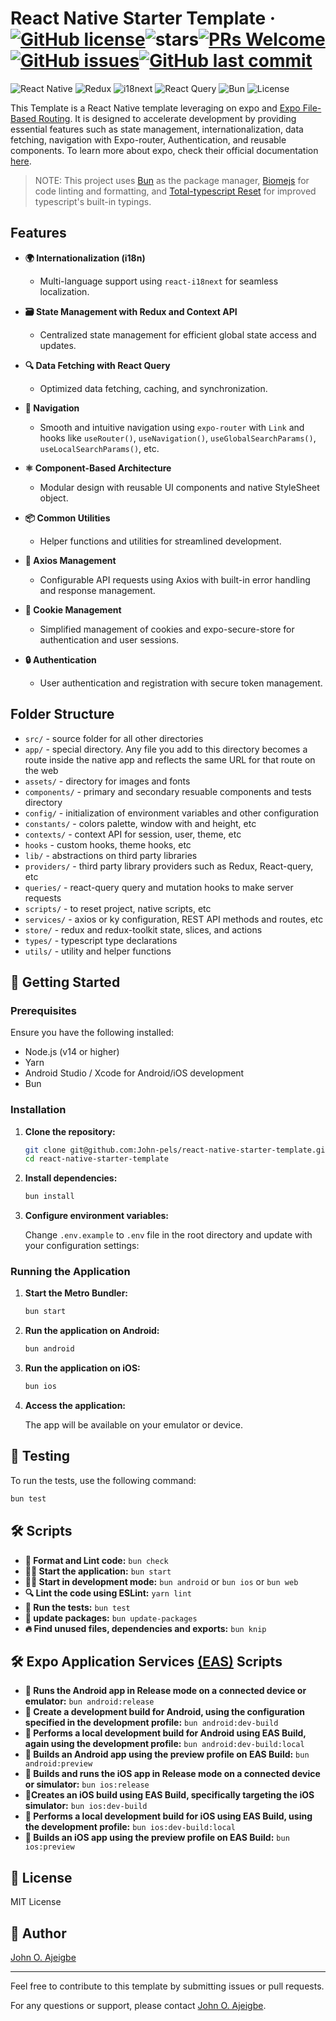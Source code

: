 # React Native Starter Template &middot; [![GitHub license](https://img.shields.io/badge/license-MIT-blue.svg)](https://github.com/John-pels/react-native-starter-template/blob/main/LICENSE)<img src="https://img.shields.io/github/stars/John-pels/react-native-starter-template" alt="stars">[![PRs Welcome](https://img.shields.io/badge/PRs-welcome-brightgreen.svg)](https://legacy.reactjs.org/docs/how-to-contribute.html#your-first-pull-request)[![GitHub issues](https://img.shields.io/github/issues/John-pels/react-native-starter-template.svg)](https://github.com/John-pels/react-native-starter-template)[![GitHub last commit](https://img.shields.io/github/last-commit/John-pels/react-native-starter-template.svg)](https://github.com/John-pels/react-native-starter-template/commits/main)

![React Native](https://img.shields.io/badge/React%20Native-20232A?style=for-the-badge&logo=react&logoColor=61DAFB)
![Redux](https://img.shields.io/badge/Redux-764ABC?style=for-the-badge&logo=redux&logoColor=white)
![i18next](https://img.shields.io/badge/i18next-26A69A?style=for-the-badge&logo=i18next&logoColor=white)
![React Query](https://img.shields.io/badge/React%20Query-FF4154?style=for-the-badge&logo=react-query&logoColor=white)
![Bun](https://img.shields.io/badge/BUN-FBF0DF?style=for-the-badge&logo=bun&logoColor=brown)
![License](https://img.shields.io/badge/License-UNLICENSED-green?style=for-the-badge)

This Template is a React Native template leveraging on expo and [Expo File-Based Routing](https://docs.expo.dev/develop/file-based-routing/). It is designed to accelerate development by providing essential features such as state management, internationalization, data fetching, navigation with Expo-router, Authentication, and reusable components. To learn more about expo, check their official documentation [here](https://docs.expo.dev/).

> NOTE: This project uses [Bun](https://bun.sh/docs/install/lockfile) as the package manager, [Biomejs](https://biomejs.dev/) for code linting and formatting, and [Total-typescript Reset](https://www.totaltypescript.com/ts-reset) for improved typescript's built-in typings.

## Features

- **🌍 Internationalization (i18n)**

  - Multi-language support using `react-i18next` for seamless localization.

- **🗃️ State Management with Redux and Context API**

  - Centralized state management for efficient global state access and updates.

- **🔍 Data Fetching with React Query**

  - Optimized data fetching, caching, and synchronization.

- **🧭 Navigation**

  - Smooth and intuitive navigation using `expo-router` with `Link` and hooks like `useRouter()`, `useNavigation()`, `useGlobalSearchParams()`, `useLocalSearchParams()`, etc.

- **⚛️ Component-Based Architecture**

  - Modular design with reusable UI components and native StyleSheet object.

- **📦 Common Utilities**

  - Helper functions and utilities for streamlined development.

- **🔗 Axios Management**

  - Configurable API requests using Axios with built-in error handling and response management.

- **🍪 Cookie Management**

  - Simplified management of cookies and expo-secure-store for authentication and user sessions.

- **🔒 Authentication**
  - User authentication and registration with secure token management.

## Folder Structure

- `src/` - source folder for all other directories
- `app/` - special directory. Any file you add to this directory becomes a route inside the native app and reflects the same URL for that route on the web
- `assets/` - directory for images and fonts
- `components/` - primary and secondary resuable components and tests directory
- `config/` - initialization of environment variables and other configuration
- `constants/` - colors palette, window with and height, etc
- `contexts/` - context API for session, user, theme, etc
- `hooks` - custom hooks, theme hooks, etc
- `lib/` - abstractions on third party libraries
- `providers/` - third party library providers such as Redux, React-query, etc
- `queries/` - react-query query and mutation hooks to make server requests
- `scripts/` - to reset project, native scripts, etc
- `services/` - axios or ky configuration, REST API methods and routes, etc
- `store/` - redux and redux-toolkit state, slices, and actions
- `types/` - typescript type declarations
- `utils/` - utility and helper functions

## 🚀 Getting Started

### Prerequisites

Ensure you have the following installed:

- Node.js (v14 or higher)
- Yarn
- Android Studio / Xcode for Android/iOS development
- Bun

### Installation

1. **Clone the repository:**

   ```sh
   git clone git@github.com:John-pels/react-native-starter-template.git
   cd react-native-starter-template
   ```

2. **Install dependencies:**

   ```sh
   bun install
   ```

3. **Configure environment variables:**

   Change `.env.example` to `.env` file in the root directory and update with your configuration settings:

### Running the Application

1. **Start the Metro Bundler:**

   ```sh
   bun start
   ```

2. **Run the application on Android:**

   ```sh
   bun android
   ```

3. **Run the application on iOS:**

   ```sh
   bun ios
   ```

4. **Access the application:**

   The app will be available on your emulator or device.

## 🧪 Testing

To run the tests, use the following command:

```sh
bun test
```

## 🛠️ Scripts

- **🧹 Format and Lint code:** `bun check`
- **🏃‍♂️ Start the application:** `bun start`
- **👨‍💻 Start in development mode:** `bun android` or `bun ios` or `bun web`
- **🔍 Lint the code using ESLint:** `yarn lint`
- **🧪 Run the tests:** `bun test`
- **🚀 update packages:** `bun update-packages`
- **️‍🔥 Find unused files, dependencies and exports:** `bun knip`

## 🛠️ Expo Application Services [(EAS)](https://expo.dev/eas) Scripts

- **🧹 Runs the Android app in Release mode on a connected device or emulator:** `bun android:release`
- **🧹 Create a development build for Android, using the configuration specified in the development profile:** `bun android:dev-build`
- **🧹 Performs a local development build for Android using EAS Build, again using the development profile:** `bun android:dev-build:local`
- **🧹 Builds an Android app using the preview profile on EAS Build:** `bun android:preview`
- **🧹 Builds and runs the iOS app in Release mode on a connected device or simulator:** `bun ios:release`
- **🧹Creates an iOS build using EAS Build, specifically targeting the iOS simulator:** `bun ios:dev-build`
- **🧹 Performs a local development build for iOS using EAS Build, using the development profile:** `bun ios:dev-build:local`
- **🧹 Builds an iOS app using the preview profile on EAS Build:** `bun ios:preview`

## 📜 License

MIT License

## 👤 Author

[John O. Ajeigbe](mailto:ajeigbejohnolu@gmail.com)

---

Feel free to contribute to this template by submitting issues or pull requests.

For any questions or support, please contact [John O. Ajeigbe](mailto:ajeigbejohnolu@gmail.com).
